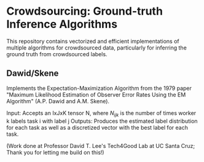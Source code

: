 # Crowdsourcing: Ground-truth Inference Algorithms

This repository contains vectorized and efficient implementations of multiple algorithms for crowdsourced data, particularly for inferring the ground truth from crowdsourced labels.

## **Dawid/Skene**

Implements the Expectation-Maximization Algorithm from the 1979 paper "Maximum Likelihood Estimation of Observer Error Rates Using the EM Algorithm" (A.P. Dawid and A.M. Skene).

Input: Accepts an IxJxK tensor N, where $N_{ijk}$ is the number of times worker k labels task i with label j
Outputs: Produces the estimated label distribution for each task as well as a discretized vector with the best label for each task.

(Work done at Professor David T. Lee's Tech4Good Lab at UC Santa Cruz; Thank you for letting me build on this!)
